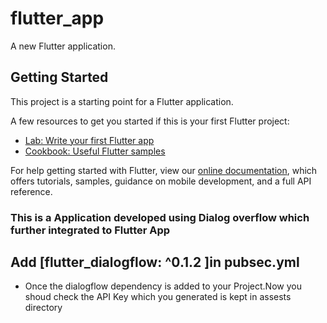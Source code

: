 # flutter_app

A new Flutter application.

## Getting Started

This project is a starting point for a Flutter application.

A few resources to get you started if this is your first Flutter project:

- [Lab: Write your first Flutter app](https://flutter.dev/docs/get-started/codelab)
- [Cookbook: Useful Flutter samples](https://flutter.dev/docs/cookbook)

For help getting started with Flutter, view our
[online documentation](https://flutter.dev/docs), which offers tutorials,
samples, guidance on mobile development, and a full API reference.
### This is a Application developed using Dialog overflow which further integrated to Flutter App
  ## Add [flutter_dialogflow: ^0.1.2 ]in pubsec.yml
  - Once the dialogflow dependency is added to your Project.Now you shoud check the API Key which you generated is kept in assests directory
  
